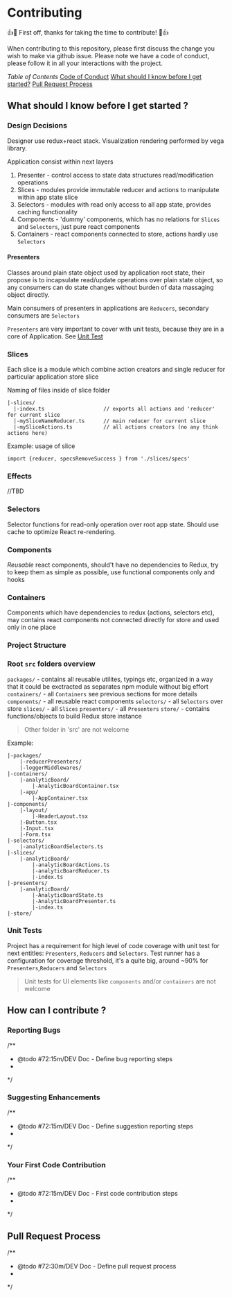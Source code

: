 # Contributing

👍🎉 First off, thanks for taking the time to contribute! 🎉👍

When contributing to this repository, please first discuss the change you wish to make via github issue.
Please note we have a code of conduct, please follow it in all your interactions with the project.

*Table of Contents*
[Code of Conduct](./code-of-conduct.md)
[What should I know before I get started?](#what-should-i-know-before-i-get-started)
[Pull Request Process](#pull-request-process)

## What should I know before I get started ?

### Design Decisions

Designer use redux+react stack. Visualization rendering performed by vega library.

 Application consist within next layers

 1. Presenter - control access to state data structures read/modification operations
 1. Slices -  modules  provide immutable reducer and actions to manipulate within app state slice
 1. Selectors - modules with read only access to all app state, provides caching functionality
 1. Components - 'dummy' components, which has no relations for `Slices` and `Selectors`, just pure react components
 1. Containers - react components connected to store, actions hardly use `Selectors`

#### Presenters

Classes around plain state object used by application root state, their propose is to incapsulate read/update operations
over plain state object, so any consumers can do state changes without burden of data massaging object directly.

Main consumers of presenters in applications are `Reducers`, secondary consumers are `Selectors`

 `Presenters`  are very important to cover with unit tests, because they are in a core of Application. See [Unit Test](#unit-tests)

### Slices

Each slice is a module which combine action creators and single reducer for particular application store slice  

Naming of files inside of slice folder

```
|-slices/
  |-index.ts                   // exports all actions and 'reducer' for current slice
  |-mySliceNameReducer.ts      // main reducer for current slice
  |-mySliceActions.ts          // all actions creators (no any think actions here)
```

Example: usage of slice 
```
import {reducer, specsRemoveSuccess } from './slices/specs'

```
### Effects 

//TBD

### Selectors

Selector functions for read-only operation over root app state.
Should use cache to optimize React re-rendering.

### Components

*Reusable* react components, should't have no dependencies to Redux, try to keep them as simple as possible, use functional components only and hooks

### Containers

Components which have dependencies to redux (actions, selectors etc), may contains react components not connected directly for
store and used only in one place

### Project Structure

### Root `src` folders overview

`packages/` - contains all reusable utilites, typings etc, organized in a way that it could be exctracted as separates npm module without big effort
`containers/` - all `Containers` see previous sections for more details
`components/` - all reusable react components
`selectors/` - all `Selectors` over store
`slices/` - all `Slices`
`presenters/` - all `Presenters`
`store/` - contains functions/objects to build Redux store instance

> Other folder in 'src' are not welcome

Example:

```
|-packages/
    |-reducerPresenters/
    |-loggerMiddlewares/
|-containers/
    |-analyticBoard/
        |-AnalyticBoardContainer.tsx
    |-app/
        |-AppContainer.tsx
|-components/
    |-layout/
        |-HeaderLayout.tsx
    |-Button.tsx
    |-Input.tsx
    |-Form.tsx
|-selectors/
    |-analyticBoardSelectors.ts
|-slices/
    |-analyticBoard/
        |-analyticBoardActions.ts
        |-analyticBoardReducer.ts
        |-index.ts
|-presenters/
    |-analyticBoard/
        |-AnalyticBoardState.ts
        |-AnalyticBoardPresenter.ts
        |-index.ts
|-store/
```


### Unit Tests

Project has a requirement for high level of code coverage with unit test for next entitles: `Presenters`, `Reducers` and
`Selectors`. Test runner has a configuration for coverage threshold, it's a quite big, around ~90% for `Presenters`,`Reducers` and `Selectors`

> Unit tests for UI elements like `components` and/or `containers` are not welcome


## How can I contribute ?

### Reporting Bugs

/**
 * @todo #72:15m/DEV Doc - Define bug reporting steps
 *
 */

### Suggesting Enhancements

/**
 * @todo #72:15m/DEV Doc - Define suggestion reporting steps
 *
 */

### Your First Code Contribution

/**
 * @todo #72:15m/DEV Doc - First code contribution steps
 *
 */

## Pull Request Process

/**
 * @todo #72:30m/DEV Doc - Define pull request process
 *
 */
